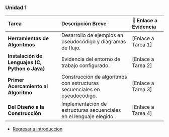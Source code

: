 ### Unidad 1

| Tarea | Descripción Breve | 🔗 Enlace a Evidencia |
| :--- | :--- | :--- |
| **Herramientas de Algoritmos** | Desarrollo de ejemplos en pseudocódigo y diagramas de flujo. | [Enlace a Tarea 1] |
| **Instalación de Lenguajes (C, Python o Java)** | Evidencia del entorno de trabajo configurado. | [Enlace a Tarea 2] |
| **Primer Acercamiento al Algoritmo** | Construcción de algoritmos con estructuras secuenciales en pseudocódigo. | [Enlace a Tarea 3] |
| **Del Diseño a la Construcción** | Implementación de estructuras secuenciales en el lenguaje elegido. | [Enlace a Tarea 4] |











* [Regresar a Introduccion](Introduccion.md)
